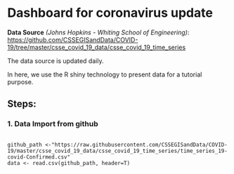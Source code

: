 # Dashboard for coronavirus update

**Data Source** *(Johns Hopkins - Whiting School of Engineering)*: https://github.com/CSSEGISandData/COVID-19/tree/master/csse_covid_19_data/csse_covid_19_time_series 

The data source is updated daily.

In here, we use the R shiny technology to present data for a tutorial purpose.

## Steps:
### 1. Data Import from github

```{r}

github_path <-"https://raw.githubusercontent.com/CSSEGISandData/COVID-19/master/csse_covid_19_data/csse_covid_19_time_series/time_series_19-covid-Confirmed.csv"
data <- read.csv(github_path, header=T)
```
